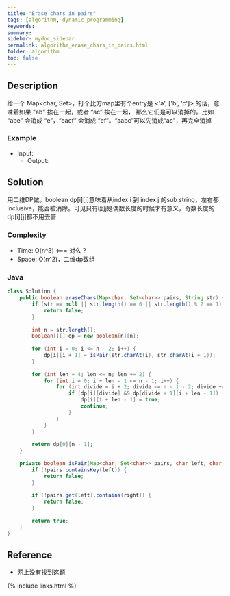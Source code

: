 ```yaml
---
title: "Erase chars in pairs"
tags: [algorithm, dynamic_programming]
keywords:
summary:
sidebar: mydoc_sidebar
permalink: algorithm_erase_chars_in_pairs.html
folder: algorithm
toc: false
---
```


## Description
给一个 Map<char, Set<char>>，打个比方map里有个entry是 <'a', ['b', 'c']> 的话，意味着如果 "ab" 挨在一起，或者 “ac” 挨在一起，
那么它们是可以消掉的。比如 “abe” 会消成 “e”，“eacf” 会消成 “ef”。“aabc”可以先消成“ac”，再完全消掉

### Example
* Input:
  * Output:

## Solution
用二维DP做。boolean dp[i][j]意味着从index i 到 index j 的sub string，左右都inclusive，能否被消除。可见只有i到j是偶数长度的时候才有意义，奇数长度的dp[i][j]都不用去管



### Complexity
* Time: O(n^3)    <=== 对么？
* Space: O(n^2)，二维dp数组

### Java
```java
class Solution {
    public boolean eraseChars(Map<char, Set<char>> pairs, String str) {
        if (str == null || str.length() == 0 || str.length() % 2 == 1) {
            return false;
        }
        
        int n = str.length();
        boolean[][] dp = new boolean[n][n];
        
        for (int i = 0; i <= n - 2; i++) {
            dp[i][i + 1] = isPair(str.charAt(i), str.charAt(i + 1));
        }
        
        for (int len = 4; len <= n; len += 2) {
            for (int i = 0; i + len - 1 <= n - 1; i++) {
                for (int divide = i + 2; divide <= n - 1 - 2; divide += 2) {
                    if (dp[i][divide] && dp[divide + 1][i + len - 1]) {
                        dp[i][i + len - 1] = true;
                        continue;
                    }
                }
            }
        }
        
        return dp[0][n - 1];
    }
    
    private boolean isPair(Map<char, Set<char>> pairs, char left, char right) {
        if (!pairs.containsKey(left)) {
            return false;
        }
        
        if (!pairs.get(left).contains(right)) {
            return false;
        }
        
        return true;
    }
}
```

## Reference
* 网上没有找到这题

{% include links.html %}
